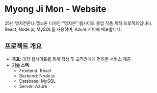 # Myong Ji Mon - Website

25년 명지전문대 캡스톤 디자인 "명지몬" 웹사이트 졸업 작품 제작 프로젝트입니다.
React, Node.js, MySQL을 사용하며, Azure 서버에 배포합니다.

## 프로젝트 개요
- **목표**: 대학 웹사이트를 통해 학생 및 교직원에게 편리한 서비스 제공
- **기술 스택**:
  - Frontend: React
  - Backend: Node.js
  - Database: MySQL
  - Server: Azure
